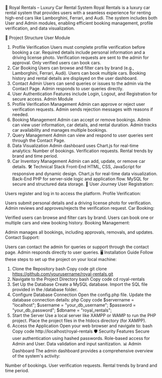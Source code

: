 🚗 Royal Rentals – Luxury Car Rental System
Royal Rentals is a luxury car rental system that provides users with a seamless experience for renting high-end cars like Lamborghini, Ferrari, and Audi. The system includes both User and Admin modules, enabling efficient booking management, profile verification, and data visualization.

📂 Project Structure
User Module
1. Profile Verification
Users must complete profile verification before booking a car.
Required details include personal information and a driving license photo.
Verification requests are sent to the admin for approval.
Only verified users can book cars.
2. Car Booking
Users can browse and filter cars by brand (e.g., Lamborghini, Ferrari, Audi).
Users can book multiple cars.
Booking history and rental details are displayed on the user dashboard.
3. Contact Admin
Users can send queries or issues to the admin via the Contact Page.
Admin responds to user queries directly.
4. User Authentication
Features include Login, Logout, and Registration for secure access.
Admin Module
1. Profile Verification Management
Admin can approve or reject user verification requests.
Admin sends rejection messages with reasons if needed.
2. Booking Management
Admin can accept or remove bookings.
Admin can view user information, car details, and rental duration.
Admin tracks car availability and manages multiple bookings.
3. Query Management
Admin can view and respond to user queries sent through the Contact Page.
4. Data Visualization
Admin dashboard uses Chart.js for real-time analytics:
Number of bookings.
Verification requests.
Rental trends by brand and time period.
5. Car Inventory Management
Admin can add, update, or remove car details.
🛠️ Technical Stack
Front-End
HTML, CSS, JavaScript for responsive and dynamic design.
Chart.js for real-time data visualization.
Back-End
PHP for server-side logic and application flow.
MySQL for secure and structured data storage.
🔄 User Journey
User Registration:

Users register and log in to access the platform.
Profile Verification:

Users submit personal details and a driving license photo for verification.
Admin reviews and approves/rejects the verification request.
Car Booking:

Verified users can browse and filter cars by brand.
Users can book one or multiple cars and view booking history.
Booking Management:

Admin manages all bookings, including approvals, removals, and updates.
Contact Support:

Users can contact the admin for queries or support through the contact page.
Admin responds directly to user queries.
🖥️ Installation Guide
Follow these steps to set up the project on your local machine:

1. Clone the Repository
bash
Copy code
git clone https://github.com/yourusername/royal-rentals.git
2. Navigate to the Project Directory
bash
Copy code
cd royal-rentals
3. Set Up the Database
Create a MySQL database.
Import the SQL file provided in the /database folder.
4. Configure Database Connection
Open the config.php file.
Update the database connection details:
php
Copy code
$servername = "localhost";
$username = "your_db_username";
$password = "your_db_password";
$dbname = "royal_rentals";
5. Start the Server
Use a local server like XAMPP or WAMP to run the PHP project.
Place the project files in the htdocs directory (for XAMPP).
6. Access the Application
Open your web browser and navigate to:
bash
Copy code
http://localhost/royal-rentals
🛡️ Security Features
Secure user authentication using hashed passwords.
Role-based access for Admin and User.
Data validation and input sanitization.
📊 Admin Dashboard
The admin dashboard provides a comprehensive overview of the system's activity:

Number of bookings.
User verification requests.
Rental trends by brand and time period.
